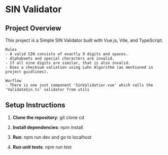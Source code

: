 # SIN Validator

## Project Overview

This project is a Simple SIN Validator built with Vue.js, Vite, and TypeScript.

    Rules
    - A valid SIN consists of exactly 9 digits and spaces.
    - Alphabaets and special characters are invalid.
    - If all nine digits are similar, that is also invalid.
    - Does a checksum valiation using Luhn Algorithm (as mentioned in project guidlines).

    Worflow
    - There is one just component 'SinValidatior.vue' which calls the 'ValidateSin.ts' validator from utils

## Setup Instructions

1. **Clone the repository**:
   git clone <repository-url>
   cd <directory>

2. **Install dependencies**:
    npm install

3. **Run**:
    npm run dev and go to localhost

4. **Run unit tests**:
    npm run test


